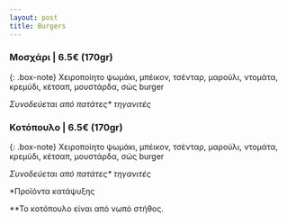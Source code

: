 ```yaml
---
layout: post
title: Burgers
---
```


### Μοσχάρι | 6.5€ (170gr)

{: .box-note}
Χειροποίητο ψωμάκι, μπέικον, τσένταρ, μαρούλι, ντομάτα, κρεμύδι, κέτσαπ, μουστάρδα, σώς burger

*Συνοδεύεται από πατάτες\* τηγανιτές*

### Κοτόπουλο | 6.5€ (170gr)

{: .box-note}
Χειροποίητο ψωμάκι, μπέικον, τσένταρ, μαρούλι, ντομάτα, κρεμύδι, κέτσαπ, μουστάρδα, σώς burger

*Συνοδεύεται από πατάτες\* τηγανιτές*


*Προϊόντα κατάψυξης

**Το κοτόπουλο είναι από νωπό στήθος.
